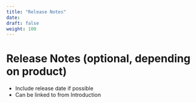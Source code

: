 ```yaml
---
title: "Release Notes"
date:
draft: false
weight: 100
---
```



# Release Notes  (optional, depending on product)

- Include release date if possible
- Can be linked to from Introduction
